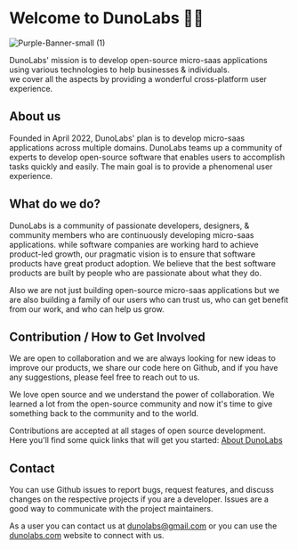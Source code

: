 <h1>
Welcome to DunoLabs 👋🏻</h1>

![Purple-Banner-small (1)](https://user-images.githubusercontent.com/76095902/173175030-e90a0d21-ea95-4d7a-bc1c-712429b858f8.png)

DunoLabs' mission is to develop open-source micro-saas applications using various technologies to help businesses & individuals. 
</br>
we cover all the aspects by providing a wonderful cross-platform user experience. 

**About us**
---
Founded in April 2022, DunoLabs' plan is to develop micro-saas applications across multiple domains. DunoLabs teams up a community of experts to develop open-source software that enables users to accomplish tasks quickly and easily. The main goal is to provide a phenomenal user experience.

**What do we do?**
---
DunoLabs is a community of passionate developers, designers, & community members who are continuously developing micro-saas applications. while software companies are working hard to achieve product-led growth, our pragmatic vision is to ensure that software products have great product adoption. We believe that the best software products are built by people who are passionate about what they do.

Also we are not just building open-source micro-saas applications but we are also building a family of our users who can trust us, who can get benefit from our work, and who can help us grow.

**Contribution / How to Get Involved**
---
We are open to collaboration and we are always looking for new ideas to improve our products, we share our code here on Github, and if you have any suggestions, please feel free to reach out to us.

We love open source and we understand the power of collaboration. We learned a lot from the open-source community and now it's time to give something back to the community and to the world.

Contributions are accepted at all stages of open source development. 
<br> 
Here you'll find some quick links that will get you started: [About DunoLabs](https://github.com/Dunolabs/about_dunolabs)

**Contact**
---
You can use Github issues to report bugs, request features, and discuss changes on the respective projects if you are a developer. Issues are a good way to communicate with the project maintainers.

As a user you can contact us at [dunolabs@gmail.com](mailto:dunolabs@gmail.com) or you can use the [dunolabs.com](https://dunolabs.com) website to connect with us.
 
